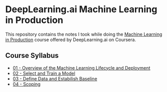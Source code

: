 # DeepLearning.ai Machine Learning in Production

This repository contains the notes I took while doing the [Machine Learning in Production](https://www.coursera.org/learn/introduction-to-machine-learning-in-production) course offered by DeepLearning.ai on Coursera.

## Course Syllabus

 - [01 - Overview of the Machine Learning Lifecycle and Deployment](01%20-%20Overview%20of%20the%20Machine%20Learning%20Lifecycle%20and%20Deployment)
 - [02 - Select and Train a Model](02%20-%20Select%20and%20Train%20a%20Model)
 - [03 - Define Data and Estabilish Baseline](03%20-%20Define%20Data%20and%20Estabilish%20Baseline)
 - [04 - Scoping](04%20-%20Scoping)